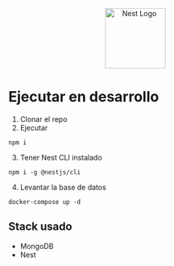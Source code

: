 <p align="center">
  <a href="http://nestjs.com/" target="blank"><img src="https://nestjs.com/img/logo-small.svg" width="120" alt="Nest Logo" /></a>
</p>

# Ejecutar en desarrollo
1. Clonar el repo
2. Ejecutar
```
npm i
```
3. Tener Nest CLI instalado
```
npm i -g @nestjs/cli
```
4. Levantar la base de datos
```
docker-compose up -d
```

## Stack usado
* MongoDB
* Nest